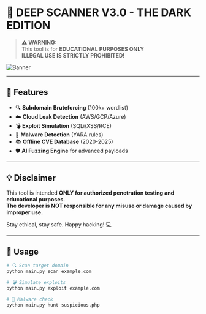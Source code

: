 # 🚀 DEEP SCANNER V3.0 - **THE DARK EDITION**

> **⚠️ WARNING:**  
> This tool is for **EDUCATIONAL PURPOSES ONLY**  
> **ILLEGAL USE IS STRICTLY PROHIBITED!**

![Banner](https://i.giphy.com/1gLZ32bMP5pY52PBsm.webp)

---

## 🌟 Features

- 🔍 **Subdomain Bruteforcing** (100k+ wordlist)
- ☁️ **Cloud Leak Detection** (AWS/GCP/Azure)
- 💣 **Exploit Simulation** (SQLi/XSS/RCE)
- 🦠 **Malware Detection** (YARA rules)
- 📚 **Offline CVE Database** (2020-2025)
- 🛡️ **AI Fuzzing Engine** for advanced payloads

---

## 💡 Disclaimer

This tool is intended **ONLY for authorized penetration testing and educational purposes**.  
**The developer is NOT responsible for any misuse or damage caused by improper use.**  

Stay ethical, stay safe. Happy hacking! 💻

---

## 🚀 Usage

```bash
# 🔍 Scan target domain
python main.py scan example.com

# 💣 Simulate exploits
python main.py exploit example.com

# 🦠 Malware check
python main.py hunt suspicious.php
